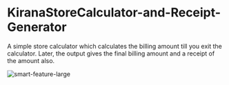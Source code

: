 # KiranaStoreCalculator-and-Receipt-Generator
A simple store calculator which calculates the billing amount till you exit the calculator. Later, the output gives the final billing amount and a receipt of the amount also.


![smart-feature-large](https://user-images.githubusercontent.com/68494604/93052339-96d65900-f683-11ea-9c4a-46bde6954ee4.jpg)
